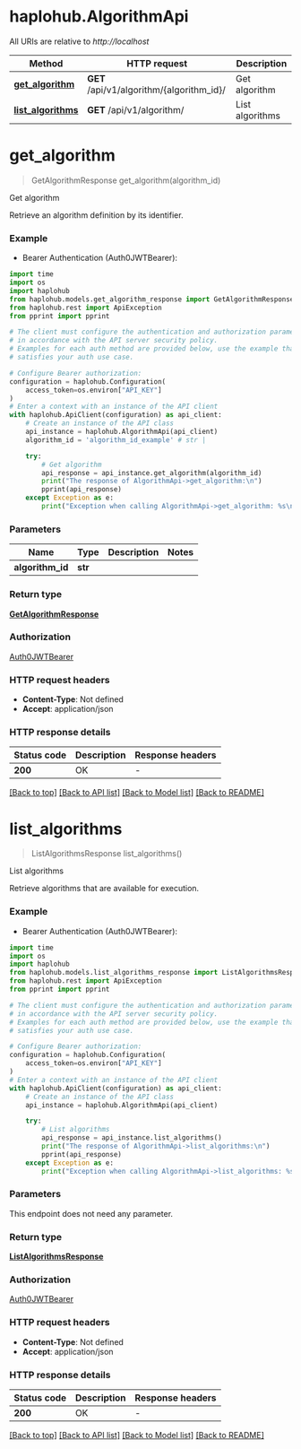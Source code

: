 # haplohub.AlgorithmApi

All URIs are relative to *http://localhost*

Method | HTTP request | Description
------------- | ------------- | -------------
[**get_algorithm**](AlgorithmApi.md#get_algorithm) | **GET** /api/v1/algorithm/{algorithm_id}/ | Get algorithm
[**list_algorithms**](AlgorithmApi.md#list_algorithms) | **GET** /api/v1/algorithm/ | List algorithms


# **get_algorithm**
> GetAlgorithmResponse get_algorithm(algorithm_id)

Get algorithm

Retrieve an algorithm definition by its identifier.

### Example

* Bearer Authentication (Auth0JWTBearer):
```python
import time
import os
import haplohub
from haplohub.models.get_algorithm_response import GetAlgorithmResponse
from haplohub.rest import ApiException
from pprint import pprint

# The client must configure the authentication and authorization parameters
# in accordance with the API server security policy.
# Examples for each auth method are provided below, use the example that
# satisfies your auth use case.

# Configure Bearer authorization: 
configuration = haplohub.Configuration(
    access_token=os.environ["API_KEY"]
)
# Enter a context with an instance of the API client
with haplohub.ApiClient(configuration) as api_client:
    # Create an instance of the API class
    api_instance = haplohub.AlgorithmApi(api_client)
    algorithm_id = 'algorithm_id_example' # str | 

    try:
        # Get algorithm
        api_response = api_instance.get_algorithm(algorithm_id)
        print("The response of AlgorithmApi->get_algorithm:\n")
        pprint(api_response)
    except Exception as e:
        print("Exception when calling AlgorithmApi->get_algorithm: %s\n" % e)
```


### Parameters

Name | Type | Description  | Notes
------------- | ------------- | ------------- | -------------
 **algorithm_id** | **str**|  | 

### Return type

[**GetAlgorithmResponse**](GetAlgorithmResponse.md)

### Authorization

[Auth0JWTBearer](../README.md#Auth0JWTBearer)

### HTTP request headers

 - **Content-Type**: Not defined
 - **Accept**: application/json

### HTTP response details
| Status code | Description | Response headers |
|-------------|-------------|------------------|
**200** | OK |  -  |

[[Back to top]](#) [[Back to API list]](../README.md#documentation-for-api-endpoints) [[Back to Model list]](../README.md#documentation-for-models) [[Back to README]](../README.md)

# **list_algorithms**
> ListAlgorithmsResponse list_algorithms()

List algorithms

Retrieve algorithms that are available for execution.

### Example

* Bearer Authentication (Auth0JWTBearer):
```python
import time
import os
import haplohub
from haplohub.models.list_algorithms_response import ListAlgorithmsResponse
from haplohub.rest import ApiException
from pprint import pprint

# The client must configure the authentication and authorization parameters
# in accordance with the API server security policy.
# Examples for each auth method are provided below, use the example that
# satisfies your auth use case.

# Configure Bearer authorization: 
configuration = haplohub.Configuration(
    access_token=os.environ["API_KEY"]
)
# Enter a context with an instance of the API client
with haplohub.ApiClient(configuration) as api_client:
    # Create an instance of the API class
    api_instance = haplohub.AlgorithmApi(api_client)

    try:
        # List algorithms
        api_response = api_instance.list_algorithms()
        print("The response of AlgorithmApi->list_algorithms:\n")
        pprint(api_response)
    except Exception as e:
        print("Exception when calling AlgorithmApi->list_algorithms: %s\n" % e)
```


### Parameters
This endpoint does not need any parameter.

### Return type

[**ListAlgorithmsResponse**](ListAlgorithmsResponse.md)

### Authorization

[Auth0JWTBearer](../README.md#Auth0JWTBearer)

### HTTP request headers

 - **Content-Type**: Not defined
 - **Accept**: application/json

### HTTP response details
| Status code | Description | Response headers |
|-------------|-------------|------------------|
**200** | OK |  -  |

[[Back to top]](#) [[Back to API list]](../README.md#documentation-for-api-endpoints) [[Back to Model list]](../README.md#documentation-for-models) [[Back to README]](../README.md)

